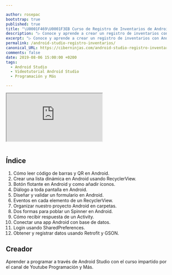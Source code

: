 ```yaml
---

author: rosepac
bootstrap: true
published: true
title: "\U0001F469‍\U0001F3EB Curso de Registro de Inventarios de Android"
description: "▷ Conoce y aprende a crear un registro de inventarios con Android con este curso online del formador Programación y Más"
excerpt: "▷ Conoce y aprende a crear un registro de inventarios con Android con este curso online del formador Programación y Más"
permalink: /android-studio-registro-inventarios/
canonical_URL: https://ciberninjas.com/android-studio-registro-inventarios/
comments: false
date: 2019-08-06 15:00:00 +0200
tags:
  - Android Studio
  - Videotutorial Android Studio
  - Programación y Más

---
```


<div class="embed-responsive embed-responsive-16by9">
  <iframe class="embed-responsive-item" src="https://www.youtube.com/embed/videoseries?list=PLzSFZWTjelbJfNqwa2KlCp0Dixm4O4oic" allowfullscreen></iframe>
</div><br/>

## Índice

1. Cómo leer código de barras y QR en Android.
2. Crear una lista dinámica en Android usando RecyclerView.
3. Botón flotante en Android y como añadir íconos.
4. Diálogo a toda pantalla en Android.
5. Diseñar y validar un formulario en Android.
6. Eventos en cada elemento de un RecyclerView.
7. Organizar nuestro proyecto Android en carpetas.
8. Dos formas para poblar un Spinner en Android.
9. Cómo recibir respuesta de un Activity.
10. Conectar una app Android con base de datos.
11. Login usando SharedPreferences.
12. Obtener y registrar datos usando Retrofit y GSON.

## Creador

Aprender a programar a través de Android Studio con el curso impartido por el canal de Youtube Programación y Más.